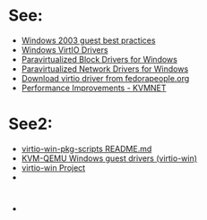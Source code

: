 # See:
- [Windows 2003 guest best practices](https://pve.proxmox.com/wiki/Windows_2003_guest_best_practices)
- [Windows VirtIO Drivers](https://pve.proxmox.com/wiki/Windows_VirtIO_Drivers)
- [Paravirtualized Block Drivers for Windows](https://pve.proxmox.com/wiki/Paravirtualized_Block_Drivers_for_Windows)
- [Paravirtualized Network Drivers for Windows](https://pve.proxmox.com/wiki/Paravirtualized_Network_Drivers_for_Windows)
- [Download virtio driver from fedorapeople.org](https://fedorapeople.org/groups/virt/virtio-win/direct-downloads/archive-virtio/)
- [Performance Improvements - KVMNET](http://www.linux-kvm.org/page/WindowsGuestDrivers/kvmnet/registry)

# See2:
- [virtio-win-pkg-scripts README.md](https://github.com/virtio-win/virtio-win-pkg-scripts/blob/master/README.md)
- [KVM-QEMU Windows guest drivers (virtio-win)](https://github.com/virtio-win/kvm-guest-drivers-windows)
- [virtio-win Project](https://github.com/virtio-win)
- 
 
# 
- 
